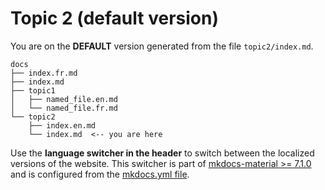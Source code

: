 # Topic 2 (default version)

You are on the **DEFAULT** version generated from the file `topic2/index.md`.

```
docs
├── index.fr.md
├── index.md
├── topic1
│   ├── named_file.en.md
│   └── named_file.fr.md
└── topic2
    ├── index.en.md
    └── index.md  <-- you are here
```

Use the **language switcher in the header** to switch between the localized
versions of the website. This switcher is part of [mkdocs-material >= 7.1.0](https://squidfunk.github.io/mkdocs-material/setup/changing-the-language/#site-language-selector) and is configured from the [mkdocs.yml file](https://github.com/ultrabug/mkdocs-static-i18n/blob/main/mkdocs.yml).
